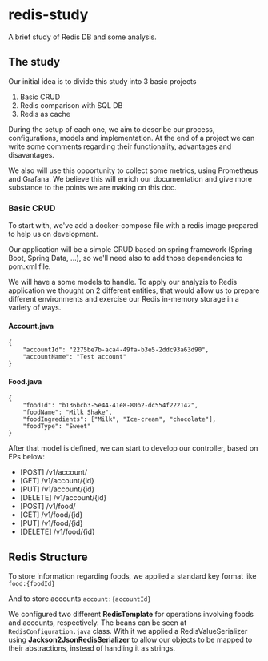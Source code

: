 # redis-study
A brief study of Redis DB and some analysis.

## The study

Our initial idea is to divide this study into 3 basic projects
1. Basic CRUD
2. Redis comparison with SQL DB
3. Redis as cache

During the setup of each one, we aim to describe our process, configurations, models and implementation. At the end of a project we can write some comments regarding their functionality, advantages and disavantages.

We also will use this opportunity to collect some metrics, using Prometheus and Grafana. We believe this will enrich our documentation and give more substance to the points we are making on this doc.

### Basic CRUD

To start with, we've add a docker-compose file with a redis image prepared to help us on development. 

Our application will be a simple CRUD based on spring framework (Spring Boot, Spring Data, ...), so we'll need also to add those dependencies to pom.xml file.

We will have a some models to handle.
To apply our analyzis to Redis application we thought on 2 different entities, that would allow us to prepare different environments and exercise our Redis in-memory storage in a variety of ways.

#### Account.java
```
{
    "accountId": "2275be7b-aca4-49fa-b3e5-2ddc93a63d90",
    "accountName": "Test account"
}
```

#### Food.java
```
{
    "foodId": "b136bcb3-5e44-41e8-80b2-dc554f222142",
    "foodName": "Milk Shake",
    "foodIngredients": ["Milk", "Ice-cream", "chocolate"],
    "foodType": "Sweet"
}
```

After that model is defined, we can start to develop our controller, based on EPs below:

- [POST] /v1/account/
- [GET] /v1/account/{id}
- [PUT] /v1/account/{id}
- [DELETE] /v1/account/{id}
- [POST] /v1/food/
- [GET] /v1/food/{id}
- [PUT] /v1/food/{id}
- [DELETE] /v1/food/{id}

## Redis Structure

To store information regarding foods, we applied a standard key format like
`food:{foodId}`

And to store accounts
`account:{accountId}`

We configured two different **RedisTemplate** for operations involving foods and accounts, respectively. The beans can be seen at `RedisConfiguration.java` class. With it we applied a RedisValueSerializer using **Jackson2JsonRedisSerializer** to allow our objects to be mapped to their abstractions, instead of handling it as strings.


